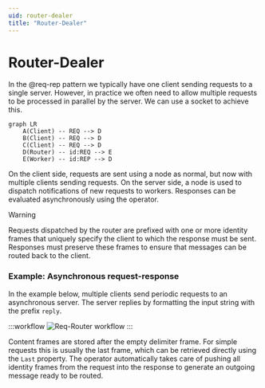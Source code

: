 ```yaml
---
uid: router-dealer
title: "Router-Dealer"
---
```


# Router-Dealer

In the @req-rep pattern we typically have one client sending requests to a single server. However, in practice we often need to allow multiple requests to be processed in parallel by the server. We can use a <xref href="Bonsai.ZeroMQ.Router"/> socket to achieve this.

```mermaid
graph LR
    A(Client) -- REQ --> D
    B(Client) -- REQ --> D
    C(Client) -- REQ --> D
    D(Router) -- id:REQ --> E
    E(Worker) -- id:REP --> D
```

On the client side, requests are sent using a <xref href="Bonsai.ZeroMQ.Request"/> node as normal, but now with multiple clients sending requests. On the server side, a <xref href="Bonsai.ZeroMQ.Router"/> node is used to dispatch notifications of new requests to workers. Responses can be evaluated asynchronously using the <xref href="Bonsai.ZeroMQ.SendResponse"/> operator.

> [!Warning]
> Requests dispatched by the router are prefixed with one or more identity frames that uniquely specify the client to which the response must be sent. Responses must preserve these frames to ensure that messages can be routed back to the client.

### **Example:** Asynchronous request-response

In the example below, multiple clients send periodic requests to an asynchronous server. The server replies by formatting the input string with the prefix `reply`.

:::workflow
![Req-Router workflow](~/workflows/req-router.bonsai)
:::

Content frames are stored after the empty delimiter frame. For simple requests this is usually the last frame, which can be retrieved directly using the `Last` property. The <xref href="Bonsai.ZeroMQ.SendResponse"/> operator automatically takes care of pushing all identity frames from the request into the response to generate an outgoing message ready to be routed.